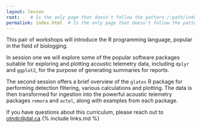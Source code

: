 ```yaml
---
layout: lesson
root: .  # Is the only page that doesn't follow the pattern /:path/index.html
permalink: index.html  # Is the only page that doesn't follow the pattern /:path/index.html
---
```


This pair of workshops will introduce the R programming language, popular in the field of biologging.

In session one we will explore some of the popular software packages suitable for exploring and plotting acoustic telemetry data, including `dplyr` and `ggplot2`, for the purpose of generating summaries for reports.

The second session offers a brief overview of the `glatos` R package for performing detection filtering, various calculations and plotting. The data is then transformed for ingestion into the powerful acoustic telemetry packages `remora` and `actel`, along with examples from each package. 

If you have questions about this curriculum, please reach out to otndc@dal.ca
{% include links.md %}
